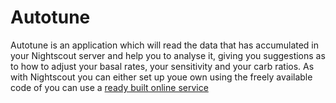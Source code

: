 # Autotune

Autotune is an application which will read the data that has accumulated in your Nightscout server and help you to analyse it, giving you suggestions as to how to adjust your basal rates, your sensitivity and your carb ratios. As with Nightscout you can either set up youe own using the freely available code of you can use a [ready built online service](https://autotuneweb.azurewebsites.net/)
